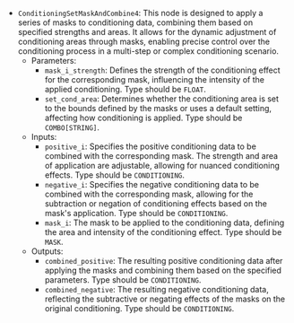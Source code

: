 - `ConditioningSetMaskAndCombine4`: This node is designed to apply a series of masks to conditioning data, combining them based on specified strengths and areas. It allows for the dynamic adjustment of conditioning areas through masks, enabling precise control over the conditioning process in a multi-step or complex conditioning scenario.
    - Parameters:
        - `mask_i_strength`: Defines the strength of the conditioning effect for the corresponding mask, influencing the intensity of the applied conditioning. Type should be `FLOAT`.
        - `set_cond_area`: Determines whether the conditioning area is set to the bounds defined by the masks or uses a default setting, affecting how conditioning is applied. Type should be `COMBO[STRING]`.
    - Inputs:
        - `positive_i`: Specifies the positive conditioning data to be combined with the corresponding mask. The strength and area of application are adjustable, allowing for nuanced conditioning effects. Type should be `CONDITIONING`.
        - `negative_i`: Specifies the negative conditioning data to be combined with the corresponding mask, allowing for the subtraction or negation of conditioning effects based on the mask's application. Type should be `CONDITIONING`.
        - `mask_i`: The mask to be applied to the conditioning data, defining the area and intensity of the conditioning effect. Type should be `MASK`.
    - Outputs:
        - `combined_positive`: The resulting positive conditioning data after applying the masks and combining them based on the specified parameters. Type should be `CONDITIONING`.
        - `combined_negative`: The resulting negative conditioning data, reflecting the subtractive or negating effects of the masks on the original conditioning. Type should be `CONDITIONING`.
